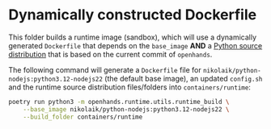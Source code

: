 # Dynamically constructed Dockerfile

This folder builds a runtime image (sandbox), which will use a dynamically generated `Dockerfile`
that depends on the `base_image` **AND** a [Python source distribution](https://docs.python.org/3.10/distutils/sourcedist.html) that is based on the current commit of `openhands`.

The following command will generate a `Dockerfile` file for `nikolaik/python-nodejs:python3.12-nodejs22` (the default base image), an updated `config.sh` and the runtime source distribution files/folders into `containers/runtime`:

```bash
poetry run python3 -m openhands.runtime.utils.runtime_build \
    --base_image nikolaik/python-nodejs:python3.12-nodejs22 \
    --build_folder containers/runtime
```
